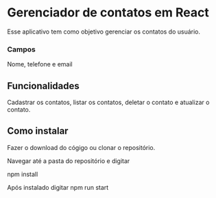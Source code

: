 # Gerenciador de contatos em React


Esse aplicativo tem como objetivo gerenciar os contatos do usuário.

### Campos 
Nome, telefone e email

## Funcionalidades

Cadastrar os contatos, listar os contatos, deletar o contato e atualizar o contato.

## Como instalar

<p>Fazer o download do cógigo ou clonar o repositório.
<p>Navegar até a pasta do repositório e digitar 
<p>npm install
<p>Após instalado digitar npm run start